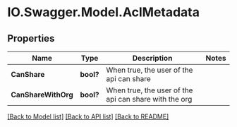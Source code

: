 # IO.Swagger.Model.AclMetadata
## Properties

Name | Type | Description | Notes
------------ | ------------- | ------------- | -------------
**CanShare** | **bool?** | When true, the user of the api can share | 
**CanShareWithOrg** | **bool?** | When true, the user of the api can share with the org | 

[[Back to Model list]](../README.md#documentation-for-models) [[Back to API list]](../README.md#documentation-for-api-endpoints) [[Back to README]](../README.md)

